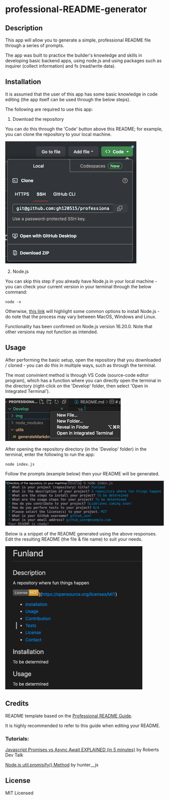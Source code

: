 # professional-README-generator

## Description

This app will allow you to generate a simple, professional README file through a series of prompts.

The app was built to practice the builder's knowledge and skills in developing basic backend apps, using node.js and using packages such as inquirer (collect information) and fs (read/write data).

## Installation

It is assumed that the user of this app has some basic knowledge in code editing (the app itself can be used through the below steps).

The following are required to use this app:

1. Download the repository 

You can do this through the 'Code' button above this README; for example, you can clone the repository to your local machine.

![Options for downloading the repo](Develop/img/download.png)

2. Node.js

You can skip this step if you already have Node.js in your local machine - you can check your current version in your terminal through the below command:

    node -v

Otherwise, [this link](https://nodejs.dev/en/learn/how-to-install-nodejs/) will highlight some common options to install Node.js - do note that the process may vary between MacOS, Windows and Linux.

Functionality has been confirmed on Node.js version 16.20.0. Note that other versions may not function as intended.

## Usage

After performing the basic setup, open the repository that you downloaded / cloned - you can do this in multiple ways, such as through the terminal.

The most convinient method is through VS Code (source-code editor program), which has a function where you can directly open the terminal in the directory (right-click on the 'Develop' folder, then select 'Open in Integrated Terminal').

![Screenshot of the directory, where you can open the integrated terminal](Develop/img/directory.png)

After opening the repository directory (in the 'Develop' folder) in the terminal, enter the following to run the app:

    node index.js

Follow the prompts (example below) then your README will be generated.

![Prompts to follow after initialsing the app](Develop/img/example.png)

Below is a snippet of the README generated using the above responses. Edit the resulting README (the file & file name) to suit your needs.

![snippet of a README generated using this app](Develop/img/sample.png)

## Credits

README template based on the [Professional README Guide](https://coding-boot-camp.github.io/full-stack/github/professional-readme-guide).

It is highly recommended to refer to this guide when editing your README.

### Tutorials:
[Javascript Promises vs Async Await EXPLAINED (in 5 minutes)](https://www.youtube.com/watch?v%3Dli7FzDHYZpc) by Roberts Dev Talk

[Node.js util.promisify() Method](https://www.geeksforgeeks.org/node-js-util-promisify-method/) by hunter__js

## License

MIT Licensed